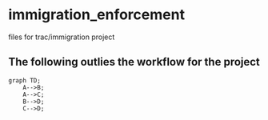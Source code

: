 # immigration_enforcement
files for trac/immigration project

## The following outlies the workflow for the project

```workflow chart
graph TD;
    A-->B;
    A-->C;
    B-->D;
    C-->D;
```
